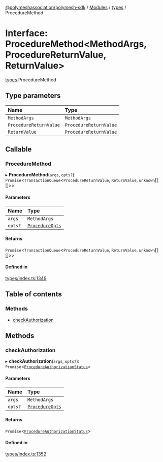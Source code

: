 [@polymeshassociation/polymesh-sdk](../README.md) / [Modules](../modules.md) / [types](../modules/types.md) / ProcedureMethod

# Interface: ProcedureMethod<MethodArgs, ProcedureReturnValue, ReturnValue\>

[types](../modules/types.md).ProcedureMethod

## Type parameters

| Name | Type |
| :------ | :------ |
| `MethodArgs` | `MethodArgs` |
| `ProcedureReturnValue` | `ProcedureReturnValue` |
| `ReturnValue` | `ProcedureReturnValue` |

## Callable

### ProcedureMethod

▸ **ProcedureMethod**(`args`, `opts?`): `Promise`<`TransactionQueue`<`ProcedureReturnValue`, `ReturnValue`, `unknown`[][]\>\>

#### Parameters

| Name | Type |
| :------ | :------ |
| `args` | `MethodArgs` |
| `opts?` | [`ProcedureOpts`](types.ProcedureOpts.md) |

#### Returns

`Promise`<`TransactionQueue`<`ProcedureReturnValue`, `ReturnValue`, `unknown`[][]\>\>

#### Defined in

[types/index.ts:1349](https://github.com/PolymathNetwork/polymesh-sdk/blob/31dfa0dc/src/types/index.ts#L1349)

## Table of contents

### Methods

- [checkAuthorization](types.ProcedureMethod.md#checkauthorization)

## Methods

### checkAuthorization

▸ **checkAuthorization**(`args`, `opts?`): `Promise`<[`ProcedureAuthorizationStatus`](types.ProcedureAuthorizationStatus.md)\>

#### Parameters

| Name | Type |
| :------ | :------ |
| `args` | `MethodArgs` |
| `opts?` | [`ProcedureOpts`](types.ProcedureOpts.md) |

#### Returns

`Promise`<[`ProcedureAuthorizationStatus`](types.ProcedureAuthorizationStatus.md)\>

#### Defined in

[types/index.ts:1352](https://github.com/PolymathNetwork/polymesh-sdk/blob/31dfa0dc/src/types/index.ts#L1352)
